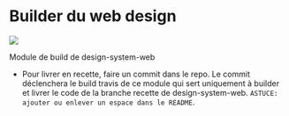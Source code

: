 # Builder du web design
 
<a href="https://travis-ci.org/departement-loire-atlantique/design-system-web-builder">
<img src="https://travis-ci.org/departement-loire-atlantique/design-system-web-builder.svg?branch=master" />
</a>

Module de build de design-system-web

- Pour livrer en recette, faire un commit dans le repo. Le commit déclenchera le build travis de ce module qui sert uniquement à builder et livrer le code de la branche recette de design-system-web. `ASTUCE: ajouter ou enlever un espace dans le README`.
